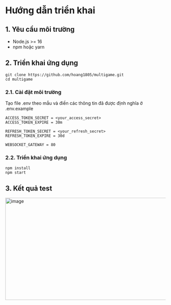 # Hướng dẫn triển khai
## 1. Yêu cầu môi trường
- Node.js >= 16  
- npm hoặc yarn
## 2. Triển khai ứng dụng
```
git clone https://github.com/hoang1805/multigame.git
cd multigame
```
### 2.1. Cài đặt môi trường
Tạo file .env theo mẫu và điền các thông tin đã được định nghĩa ở .env.example
```env.example
ACCESS_TOKEN_SECRET = <your_access_secret>
ACCESS_TOKEN_EXPIRE = 30m

REFRESH_TOKEN_SECRET = <your_refresh_secret>
REFRESH_TOKEN_EXPIRE = 30d

WEBSOCKET_GATEWAY = 80
```
### 2.2. Triển khai ứng dụng
```
npm install
npm start
```
## 3. Kết quả test
<img width="614" height="320" alt="image" src="https://github.com/user-attachments/assets/c8ba57d0-c739-42db-9898-cc3013a1a850" />
